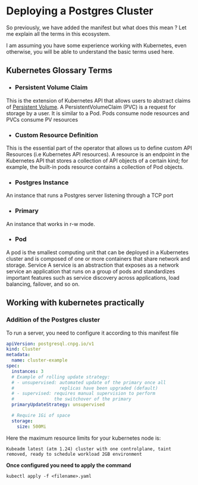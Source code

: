 # Deploying a Postgres Cluster

So previously, we have added the manifest but what does this mean ? Let me explain all the terms in this ecosystem.

I am assuming you have some experience working with Kubernetes, even otherwise, you will be able to understand the basic terms used here.

## Kubernetes Glossary Terms

- ### Persistent Volume Claim

This is the extension of Kubernetes API that allows users to abstract claims of [Persistent Volume](https://kubernetes.io/docs/concepts/storage/persistent-volumes/). A PersistentVolumeClaim (PVC) is a request for storage by a user. It is similar to a Pod. Pods consume node resources and PVCs consume PV resources

- ### Custom Resource Definition

This is the essential part of the operator that allows us to define custom API Resources (i.e Kubernetes API resources). A resource is an endpoint in the Kubernetes API that stores a collection of API objects of a certain kind; for example, the built-in pods resource contains a collection of Pod objects.

- ### Postgres Instance

An instance that runs a Postgres server listening through a TCP port

- ### Primary

An instance that works in r-w mode.

- ### Pod

A pod is the smallest computing unit that can be deployed in a Kubernetes cluster and is composed of one or more containers that share network and storage.
Service A service is an abstraction that exposes as a network service an application that runs on a group of pods and standardizes important features such as service discovery across applications, load balancing, failover, and so on.

## Working with kubernetes practically

### Addition of the Postgres cluster

To run a server, you need to configure it according to this manifest file

```yaml
apiVersion: postgresql.cnpg.io/v1
kind: Cluster
metadata:
  name: cluster-example
spec:
  instances: 3
  # Example of rolling update strategy:
  # - unsupervised: automated update of the primary once all
  #                 replicas have been upgraded (default)
  # - supervised: requires manual supervision to perform
  #               the switchover of the primary
  primaryUpdateStrategy: unsupervised

  # Require 1Gi of space
  storage:
    size: 500Mi
```

Here the maximum resource limits for your kubernetes node is:

`Kubeadm latest (atm 1.24) cluster with one controlplane, taint removed, ready to schedule workload 2GB environment`

**Once configured you need to apply the command**

`kubectl apply -f <filename>.yaml`
